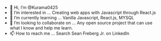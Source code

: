 - 👋 Hi, I’m @Kurama0425
- 👀 I’m interested in ... Creating web apps with Javascript through React.js
- 🌱 I’m currently learning ... Vanilla Javascript, React.js, MYSQL
- 💞️ I’m looking to collaborate on ... Any open source project that can use what I know and help me learn.
- 📫 How to reach me ... Search Sean Freberg Jr. on LinkedIn

<!---
Kurama0425/Kurama0425 is a ✨ special ✨ repository because its `README.md` (this file) appears on your GitHub profile.
You can click the Preview link to take a look at your changes.
--->
